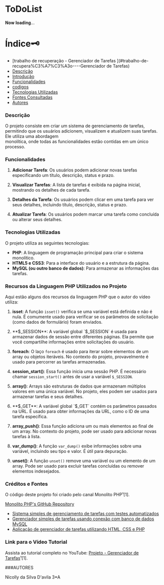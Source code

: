 # ToDoList

𝐍𝐨𝐰 𝐥𝐨𝐚𝐝𝐢𝐧𝐠...

# Índice🗝️
   - [trabalho de recuperação - Gerenciador de Tarefas ](#trabalho-de-recupera%C3%A7%C3%A3o----Gerenciador de Tarefas)  
   - [Descrição](#descri%C3%A7%C3%A3o)  
   - [Introdução](#introdu%C3%A7%C3%A3o)  
   - [Funcionalidades](#funcionalidades)
   - [codigos](#codigos)
   - [Tecnologias Utilizadas](#tecnologias-utilizadas)  
   - [Fontes Consultadas](#fontes-consultadas)  
   - [Autores](#autores)

### Descrição

O projeto consiste em criar um sistema de gerenciamento de tarefas, permitindo que os usuários adicionem, visualizem e atualizem suas tarefas. Ele utiliza uma abordagem  
monolítica, onde todas as funcionalidades estão contidas em um único processo.

### Funcionalidades

1. **Adicionar Tarefa**: Os usuários podem adicionar novas tarefas especificando um título, descrição, status e prazo.

2. **Visualizar Tarefas**: A lista de tarefas é exibida na página inicial, mostrando os detalhes de cada tarefa.

3. **Detalhes da Tarefa**: Os usuários podem clicar em uma tarefa para ver seus detalhes, incluindo título, descrição, status e prazo.

4. **Atualizar Tarefa**: Os usuários podem marcar uma tarefa como concluída ou alterar seus detalhes.

### Tecnologias Utilizadas

O projeto utiliza as seguintes tecnologias:

- **PHP**: A linguagem de programação principal para criar o sistema monolítico.
- **HTML5 e CSS3**: Para a interface do usuário e a estrutura da página.
- **MySQL (ou outro banco de dados)**: Para armazenar as informações das tarefas.

### Recursos da Linguagem PHP Utilizados no Projeto

Aqui estão alguns dos recursos da linguagem PHP que o autor do vídeo utiliza:

1. **isset**: A função `isset()` verifica se uma variável está definida e não é nula. É comumente usado para verificar se os parâmetros de solicitação (como dados de formulário) foram enviados.

2. **$_SESSION**: A variável global `$_SESSION` é usada para armazenar dados de sessão entre diferentes páginas. Ela permite que você compartilhe informações entre solicitações do usuário.

3. **foreach**: O laço `foreach` é usado para iterar sobre elementos de um array ou objetos iteráveis. No contexto do projeto, provavelmente é usado para percorrer as tarefas armazenadas.

4. **session_start()**: Essa função inicia uma sessão PHP. É necessário chamar `session_start()` antes de usar a variável `$_SESSION`.

5. **array()**: Arrays são estruturas de dados que armazenam múltiplos valores em uma única variável. No projeto, eles podem ser usados para armazenar tarefas e seus detalhes.

6. **$_GET**: A variável global `$_GET` contém os parâmetros passados na URL. É usado para obter informações da URL, como o ID de uma tarefa específica.

7. **array_push()**: Essa função adiciona um ou mais elementos ao final de um array. No contexto do projeto, pode ser usado para adicionar novas tarefas à lista.

8. **var_dump()**: A função `var_dump()` exibe informações sobre uma variável, incluindo seu tipo e valor. É útil para depuração.

9. **unset()**: A função `unset()` remove uma variável ou um elemento de um array. Pode ser usado para excluir tarefas concluídas ou remover elementos indesejados.

### Créditos e Fontes

O código deste projeto foi criado pelo canal Monolito PHP¹[1].

[Monolito PHP's GitHub Repository](https://github.com/vilsonsampaio/task-manager)
- [Sistema simples de gerenciamento de tarefas com testes automatizados](https://github.com/walterhml/simple-task-management-system-with-php)
- [Gerenciador simples de tarefas usando conexão com banco de dados MySQL](https://github.com/felipetulio/gerenciador-tarefas-simples)
- [Aplicação de gerenciador de tarefas utilizando HTML, CSS e PHP](https://github.com/emilypessoa/GerenciadorDeTarefas)


### Link para o Vídeo Tutorial

Assista ao tutorial completo no YouTube: [Projeto - Gerenciador de Tarefas](https://www.youtube.com/watch?v=dJ49I-QYYUk)¹[1].

###AUTORES

Nicolly da Silva D'avila 3*A
